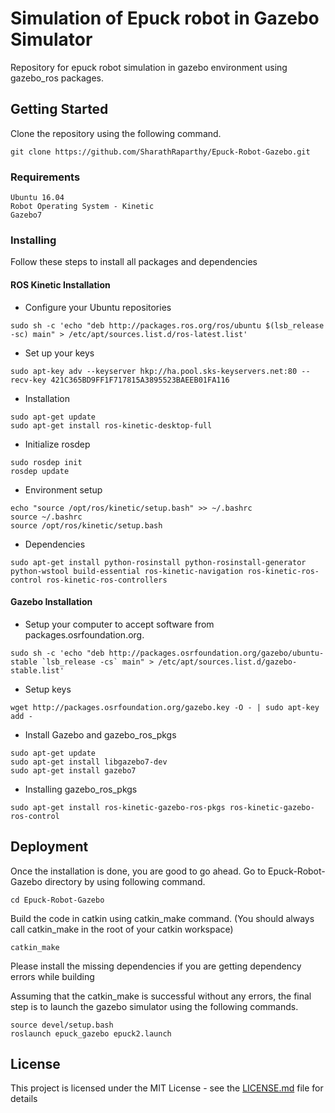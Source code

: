 # Simulation of Epuck robot in Gazebo Simulator
Repository for epuck robot simulation in gazebo environment using gazebo_ros packages.

## Getting Started
Clone the repository using the following command.
```
git clone https://github.com/SharathRaparthy/Epuck-Robot-Gazebo.git
```
### Requirements
```
Ubuntu 16.04
Robot Operating System - Kinetic
Gazebo7
```

### Installing

Follow these steps to install all packages and dependencies
#### ROS Kinetic Installation
* Configure your Ubuntu repositories
```
sudo sh -c 'echo "deb http://packages.ros.org/ros/ubuntu $(lsb_release -sc) main" > /etc/apt/sources.list.d/ros-latest.list'
```
* Set up your keys
```
sudo apt-key adv --keyserver hkp://ha.pool.sks-keyservers.net:80 --recv-key 421C365BD9FF1F717815A3895523BAEEB01FA116
```
* Installation
```
sudo apt-get update
sudo apt-get install ros-kinetic-desktop-full
```
* Initialize rosdep
```
sudo rosdep init
rosdep update
```
* Environment setup
```
echo "source /opt/ros/kinetic/setup.bash" >> ~/.bashrc
source ~/.bashrc
source /opt/ros/kinetic/setup.bash
```
* Dependencies
```
sudo apt-get install python-rosinstall python-rosinstall-generator python-wstool build-essential ros-kinetic-navigation ros-kinetic-ros-control ros-kinetic-ros-controllers
```


#### Gazebo Installation
* Setup your computer to accept software from packages.osrfoundation.org.
```
sudo sh -c 'echo "deb http://packages.osrfoundation.org/gazebo/ubuntu-stable `lsb_release -cs` main" > /etc/apt/sources.list.d/gazebo-stable.list'
```
* Setup keys
```
wget http://packages.osrfoundation.org/gazebo.key -O - | sudo apt-key add -
```
* Install Gazebo and gazebo_ros_pkgs

```
sudo apt-get update
sudo apt-get install libgazebo7-dev
sudo apt-get install gazebo7
```
* Installing gazebo_ros_pkgs
```
sudo apt-get install ros-kinetic-gazebo-ros-pkgs ros-kinetic-gazebo-ros-control
```

## Deployment
Once the installation is done, you are good to go ahead. Go to Epuck-Robot-Gazebo directory by using following command.
```
cd Epuck-Robot-Gazebo
```
Build the code in catkin using catkin_make command. (You should always call catkin_make in the root of your catkin workspace)
```
catkin_make
```
Please install the missing dependencies if you are getting dependency errors while building

Assuming that the catkin_make is successful without any errors, the final step is to launch the gazebo simulator using the following commands.
```
source devel/setup.bash
roslaunch epuck_gazebo epuck2.launch
```
## License

This project is licensed under the MIT License - see the [LICENSE.md](LICENSE.md) file for details

